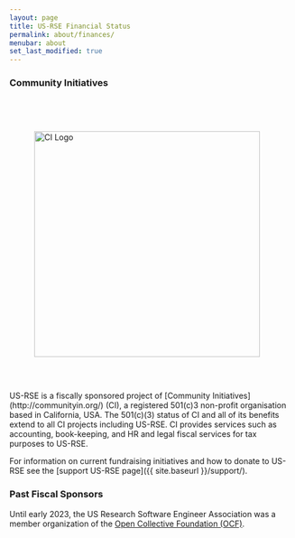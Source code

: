 ```yaml
---
layout: page
title: US-RSE Financial Status
permalink: about/finances/
menubar: about
set_last_modified: true
---
```


### Community Initiatives

<img src="{{ site.baseurl }}/assets/img/ci-secondary-600.png" alt="CI Logo" style="padding:60px; float:right; width:400px;">
US-RSE is a fiscally sponsored project of [Community Initiatives](http://communityin.org/) (CI), a registered 501(c)3 non-profit organisation based in California, USA. The 501(c)(3) status of CI and all of its benefits extend to all CI projects including US-RSE. 
CI provides services such as accounting, book-keeping, and HR and legal fiscal services for tax purposes to US-RSE. 



For information on current fundraising initiatives and how to donate to US-RSE see the [support US-RSE page]({{ site.baseurl }}/support/).

### Past Fiscal Sponsors

Until early 2023, the US Research Software Engineer Association was a member organization of the [Open Collective Foundation (OCF)](https://opencollective.com/foundation). 

